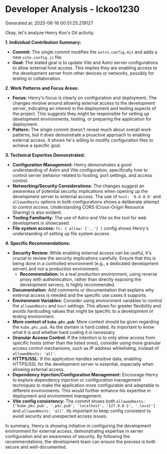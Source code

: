 # Developer Analysis - lckoo1230
Generated at: 2025-06-16 00:51:25.219127

Okay, let's analyze Henry Koo's Git activity.

**1. Individual Contribution Summary:**

*   **Commit:** The single commit modifies the `astro.config.mjs` and adds a new `vite.config.js` file.
*   **Goal:** The stated goal is to update Vite and Astro server configurations to allow external host access. This implies they are enabling access to the development server from other devices or networks, possibly for testing or collaboration.

**2. Work Patterns and Focus Areas:**

*   **Focus:**  Henry's focus is clearly on configuration and deployment. The changes revolve around allowing external access to the development server, indicating an interest in the deployment and testing aspects of the project.  This suggests they might be responsible for setting up development environments, testing, or preparing the application for deployment.
*   **Pattern:**  The single commit doesn't reveal much about overall work patterns, but it does demonstrate a proactive approach to enabling external access.  It shows he's willing to modify configuration files to achieve a specific goal.

**3. Technical Expertise Demonstrated:**

*   **Configuration Management:** Henry demonstrates a good understanding of Astro and Vite configuration, specifically how to control server behavior related to hosting, port settings, and access control.
*   **Networking/Security Considerations:** The changes suggest an awareness of potential security implications when opening up the development server to external access.  The use of `host: '0.0.0.0'` and `allowedHosts` options in both configurations shows a deliberate attempt to control access. Understanding CORS (Cross-Origin Resource Sharing) is also evident.
*   **Tooling Familiarity:** The use of Astro and Vite as the tool for web development is showcased.
*   **File system access:** `fs: { allow: ['..'] }` config shows Henry's understanding of setting up file system access.

**4. Specific Recommendations:**

*   **Security Review:** While enabling external access can be useful, it's crucial to review the security implications carefully.  Ensure that this is being done in a controlled environment (e.g., a dedicated development server) and not a production environment.
    *   **Recommendation:** In a real production environment, using reverse proxy with authentication, rather than directly exposing the development servers, is highly recommended.
*   **Documentation:** Add comments or documentation that explains why external access is needed and the specific use cases it supports.
*   **Environment Variables:**  Consider using environment variables to control the `allowedHosts` and `host` settings. This allows for greater flexibility and avoids hardcoding values that might be specific to a development or testing environment.
*   **More context of `kube.pkc.pub`**: More context should be given regarding the `kube.pkc.pub`. As the domain is hard coded, its important to know what it is and whether hard coding it is necessary.
*   **Granular Access Control:** If the intention is to only allow access from specific hosts (other than the listed ones), consider using more granular access control mechanisms, such as IP address whitelisting, instead of `allowedHosts: 'all'`.
*   **HTTPS/SSL:** If the application handles sensitive data, enabling HTTPS/SSL for the development server is essential, especially when allowing external access.
*   **Dependency Injection/Configuration Management:** Encourage Henry to explore dependency injection or configuration management techniques to make the application more configurable and adaptable to different environments. This would further enhance his expertise in deployment and environment management.
*   **Vite config consistency:** The commit shows both `allowedHosts: ['kube.pkc.pub', '.pkc.pub', 'localhost', '127.0.0.1', '.local']` and `allowedHosts: 'all'`. Its important to keep config consistent to avoid security and unexpected access issues.

In summary, Henry is showing initiative in configuring the development environment for external access, demonstrating expertise in server configuration and an awareness of security. By following the recommendations, the development team can ensure the process is both secure and well-documented.
